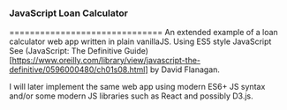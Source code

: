 ### JavaScript Loan Calculator
==============================
An extended example of a loan calculator web app written in plain
vanillaJS. Using ES5 style JavaScript
See (JavaScript: The Definitive Guide)[https://www.oreilly.com/library/view/javascript-the-definitive/0596000480/ch01s08.html] by David Flanagan.

I will later implement the same web app using modern
ES6+ JS syntax and/or some modern JS libraries such as React and possibly D3.js.
